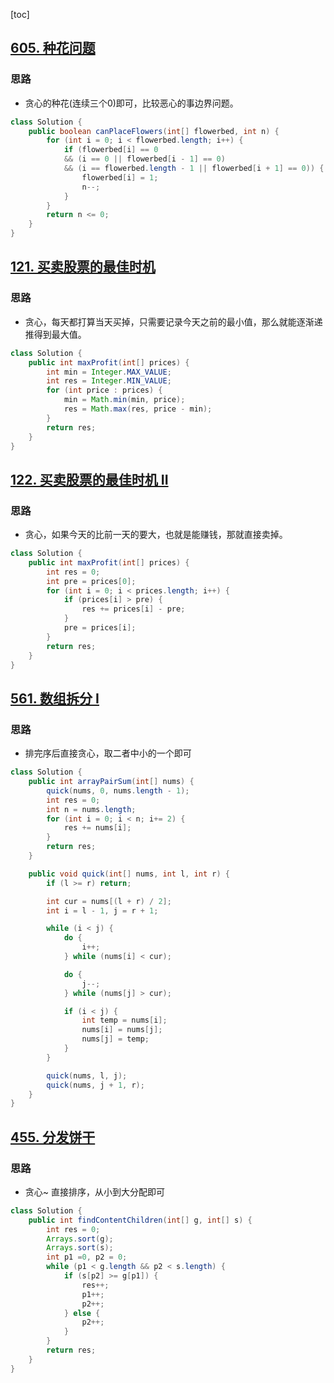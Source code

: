 [toc]

## [605. 种花问题](https://leetcode-cn.com/problems/can-place-flowers/)

### 思路

- 贪心的种花(连续三个0)即可，比较恶心的事边界问题。

```java
class Solution {
    public boolean canPlaceFlowers(int[] flowerbed, int n) {
        for (int i = 0; i < flowerbed.length; i++) {
            if (flowerbed[i] == 0
            && (i == 0 || flowerbed[i - 1] == 0)
            && (i == flowerbed.length - 1 || flowerbed[i + 1] == 0)) {
                flowerbed[i] = 1;
                n--;
            }
        }
        return n <= 0;
    }
}
```

## [121. 买卖股票的最佳时机](https://leetcode-cn.com/problems/best-time-to-buy-and-sell-stock/)

### 思路

- 贪心，每天都打算当天买掉，只需要记录今天之前的最小值，那么就能逐渐递推得到最大值。

```java
class Solution {
    public int maxProfit(int[] prices) {
        int min = Integer.MAX_VALUE;
        int res = Integer.MIN_VALUE;
        for (int price : prices) {
            min = Math.min(min, price);
            res = Math.max(res, price - min);
        }
        return res;
    }
}
```

## [122. 买卖股票的最佳时机 II](https://leetcode-cn.com/problems/best-time-to-buy-and-sell-stock-ii/)

 ### 思路

- 贪心，如果今天的比前一天的要大，也就是能赚钱，那就直接卖掉。

```java
class Solution {
    public int maxProfit(int[] prices) {
        int res = 0;
        int pre = prices[0];
        for (int i = 0; i < prices.length; i++) {
            if (prices[i] > pre) {
                res += prices[i] - pre;
            }
            pre = prices[i];
        }
        return res;
    } 
}
```

## [561. 数组拆分 I](https://leetcode-cn.com/problems/array-partition-i/)

### 思路

- 排完序后直接贪心，取二者中小的一个即可

```java
class Solution {
    public int arrayPairSum(int[] nums) {
        quick(nums, 0, nums.length - 1);
        int res = 0;
        int n = nums.length;
        for (int i = 0; i < n; i+= 2) {
            res += nums[i];
        }
        return res;
    }

    public void quick(int[] nums, int l, int r) {
        if (l >= r) return;

        int cur = nums[(l + r) / 2];
        int i = l - 1, j = r + 1;

        while (i < j) {
            do {
                i++;
            } while (nums[i] < cur);

            do {
                j--;
            } while (nums[j] > cur);

            if (i < j) {
                int temp = nums[i];
                nums[i] = nums[j];
                nums[j] = temp;
            }
        }

        quick(nums, l, j);
        quick(nums, j + 1, r); 
    }
}
```

## [455. 分发饼干](https://leetcode-cn.com/problems/assign-cookies/)

### 思路

- 贪心~ 直接排序，从小到大分配即可

```java
class Solution {
    public int findContentChildren(int[] g, int[] s) {
        int res = 0;
        Arrays.sort(g);
        Arrays.sort(s);
        int p1 =0, p2 = 0;
        while (p1 < g.length && p2 < s.length) {
            if (s[p2] >= g[p1]) {
                res++;
                p1++;
                p2++;
            } else {
                p2++;
            }
        }
        return res;
    }
}
```


